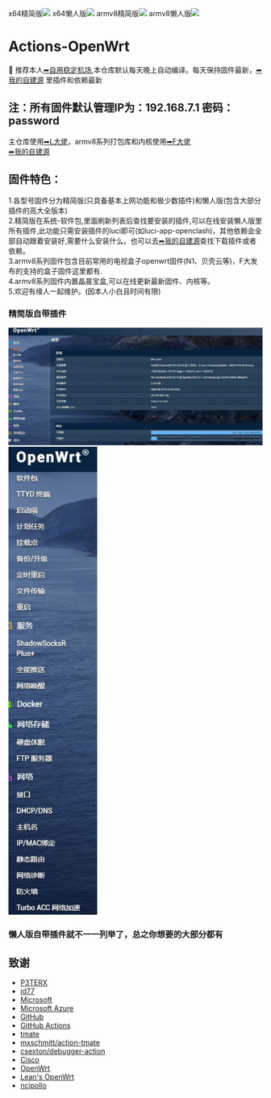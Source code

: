 x64精简版![](https://img.shields.io/github/workflow/status/binge8/op/x64精简版?style=flat-square) x64懒人版![](https://img.shields.io/github/workflow/status/binge8/op/x64懒人版?style=flat-square) armv8精简版![](https://img.shields.io/github/workflow/status/binge8/op/jdb?style=flat-square)  armv8懒人版![](https://img.shields.io/github/workflow/status/binge8/op/ldb?style=flat-square)

# Actions-OpenWrt  
🚀 推荐本人[➦自用稳定机场](https://www.v2aky.jp.net/#/register?code=itwRdCr9),本仓库默认每天晚上自动编译。每天保持固件最新，[➦我的自建源](http://256pd.top:9666/) 里插件和依赖最新      

## 注：所有固件默认管理IP为：192.168.7.1 密码：password   
  主仓库使用[➦L大佬](https://github.com/coolsnowwolf/lede)，armv8系列打包库和内核使用[➦F大佬](https://github.com/unifreq)    
[➦我的自建源](http://256pd.top:9666/)     

## 固件特色：   
1.各型号固件分为精简版(只具备基本上网功能和极少数插件)和懒人版(包含大部分插件的高大全版本)   
2.精简版在系统-软件包,里面刷新列表后查找要安装的插件,可以在线安装懒人版里所有插件,此功能只需安装插件的luci即可(如luci-app-openclash)，其他依赖会全部自动跟着安装好,需要什么安装什么。也可以去[➦我的自建源](http://256pd.top:9666/)查找下载插件或者依赖。     
3.armv8系列固件包含目前常用的电视盒子openwrt固件(N1、贝壳云等)，F大发布的支持的盒子固件这里都有.   
4.armv8系列固件内置晶晨宝盒,可以在线更新最新固件、内核等。     
5.欢迎有缘人一起维护。(因本人小白且时间有限)     

### 精简版自带插件
![精简版自带插件](docs/1.JPG)
![精简版自带插件](docs/2.JPG)
### 懒人版自带插件就不一一列举了，总之你想要的大部分都有

## 致谢

- [P3TERX](https://github.com/P3TERX/Actions-OpenWrt)   
- [id77](https://github.com/id77/OpenWrt-K2P-firmware)
- [Microsoft](https://www.microsoft.com)
- [Microsoft Azure](https://azure.microsoft.com)
- [GitHub](https://github.com)
- [GitHub Actions](https://github.com/features/actions)
- [tmate](https://github.com/tmate-io/tmate)
- [mxschmitt/action-tmate](https://github.com/mxschmitt/action-tmate)
- [csexton/debugger-action](https://github.com/csexton/debugger-action)
- [Cisco](https://www.cisco.com/)
- [OpenWrt](https://github.com/openwrt/openwrt)
- [Lean's OpenWrt](https://github.com/coolsnowwolf/lede)
- [ncipollo](https://github.com/ncipollo/release-action)
